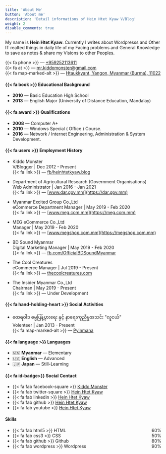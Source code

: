 ```yaml
---
title: 'About Me'
button: 'About me'
description: 'Detail informations of Hein Htet Kyaw V/Blog'
weight: 2
disable_comments: true
---
```


My name is **Hein Htet Kyaw**. Currently I writes about Wordpresss and Other IT realted things in daily life of my Facing problems and General Knowledge to save as notes & share my Visions to other Peoples.

{{< fa phone >}} &mdash; [+959252113611](tel:+959252113611)\
{{< fa at >}} &mdash; [mr.kiddomonster@gmail.com](mailto:mr.kiddomonster@gmail.com)\
{{< fa map-marked-alt >}}  &mdash; [Htaukkyant, Yangon, Myanmar (Burma), 11022](https://goo.gl/maps/KsnuQmQkzf5UF7hZ9)

#### {{< fa book >}} Educational Background
- **2010** &mdash; Basic Education High School
- **2013** &mdash; English Major (University of Distance Education, Mandalay)

#### {{< fa award >}} Qualifications
- **2008** &mdash; Computer A+
- **2010** &mdash; Windows Special ( Office ) Course.
- **2016** &mdash; Network / Internet Engineering, Administration & System Development.

#### {{< fa users >}} Employment History
- Kiddo Monster\
V/Blogger | Dec 2012 - Present\
{{< fa link >}} &mdash; [fb/heinhtetkyaw.blog](https://www.facebook.com/heinhtetkyaw.blog)

- Department of Agricultural Research (Government Organisations)\
Web Administrator | Jan 2016 - Jan 2021\
{{< fa link >}} &mdash; [www.dar.gov.mm](https://dar.gov.mm)

- Myanmar Excited Group Co.,Ltd\
eCommerce Department Manager | May 2019 - Feb 2020\
{{< fa link >}} &mdash; [www.meg.com.mm](https://meg.com.mm)

- MEG eCommerce Co.,Ltd\
Manager | May 2019 - Feb 2020\
{{< fa link >}} &mdash; [www.megshop.com.mm](https://megshop.com.mm)

- BD Sound Myanmar\
Digital Marketing Manager | May 2019 - Feb 2020\
{{< fa link >}} &mdash; [fb.com/OfficialBDSoundMyanmar](https://www.facebook.com/OfficialBDSoundMyanmar)

- The Cool Creatures\
eCommerce Manager | Jul 2019 - Present\
{{< fa link >}} &mdash; [thecoolcreatures.com](https://thecoolcreatures.com)

- The Insider Myanmar Co.,Ltd\
Chairman | May 2019 - Present\
{{< fa link >}} &mdash; Under Development

#### {{< fa hand-holding-heart >}} Social Activities

- ထေရဝါဒ ဓမ္မပြန့်ပွားရေး နှင့် နာရေးကူညီမှုအသင်း "လူငယ်"\
Volenteer | Jan 2013 - Present\
{{< fa map-marked-alt >}} &mdash; [Pyinmana](https://goo.gl/maps/sWGSu2PtSHs2iPNq8)

#### {{< fa language >}} Languages
- 🇲🇲 **Myanmar** &mdash; Elementary
- 🇺🇸 **English** &mdash; Advanced
- 🇯🇵 **Japan** &mdash; Still-Learning

#### {{< fa id-badge>}} Social Contact
- {{< fa fab facebook-square >}} [Kiddo Monster](https://fb.me/heinhtetkyaw.blog)
- {{< fa fab twitter-square >}} [Hein Htet Kyaw](https://twitter.com/HeinHtetKyaw_)
- {{< fa fab linkedin >}} [Hein Htet Kyaw](https://www.linkedin.com/in/h2kyaw/)
- {{< fa fab github >}} [Hein Htet Kyaw](https://github.com/h2kyaw)
- {{< fa fab youtube >}} [Hein Htet Kyaw](https://www.youtube.com/channel/UCsxb9mQZlUeNuLZvF_ctyIA)

#### Skills

- {{< fa fab html5 >}} HTML <div style="float: right;">60%</div>
- {{< fa fab css3 >}} CSS <div style="float: right;">50%</div>
- {{< fa fab github >}} Github <div style="float: right;">80%</div>
- {{< fa fab wordpress >}} Wordpress <div style="float: right;">90%</div>